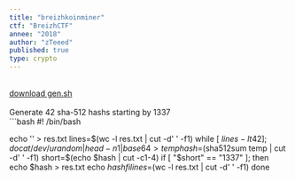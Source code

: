 ```yaml
---
title: "breizhkoinminer"
ctf: "BreizhCTF"
annee: "2018"
author: "zTeeed"
published: true
type: crypto
---
```

<br />
<a href="/writeup-scripts/2017-2018/BreizhCTF/breizhkoinminer/gen.sh">download gen.sh</a>
<br />
<br />
Generate 42 sha-512 hashs starting by 1337
<br />
```bash
#! /bin/bash

echo '' > res.txt
lines=$(wc -l res.txt | cut -d' ' -f1)
while [ $lines -lt 42 ] ; do
	cat /dev/urandom | head -n 1 | base64 > temp
	hash=$(sha512sum temp | cut -d' ' -f1)
        short=$(echo $hash | cut -c1-4)
	if [ "$short" == "1337" ]; then
		echo $hash > res.txt
		echo $hash
	fi
        lines=$(wc -l res.txt | cut -d' ' -f1)
done
```
